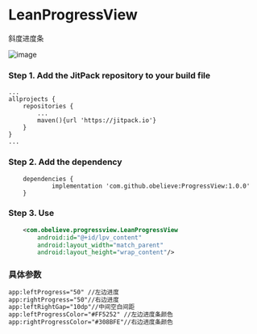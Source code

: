 # LeanProgressView 

斜度进度条

![image](https://github.com/obelieve/ProgressView/blob/master/screenshots/screenshot.png)


### Step 1. Add the JitPack repository to your build file
```
...
allprojects {
    repositories {
        ...
        maven(){url 'https://jitpack.io'}
    }
}
...
```
### Step 2. Add the dependency
```
	dependencies {
	        implementation 'com.github.obelieve:ProgressView:1.0.0'
	}
```

### Step 3. Use
```xml
    <com.obelieve.progressview.LeanProgressView
        android:id="@+id/lpv_content"
        android:layout_width="match_parent"
        android:layout_height="wrap_content"/>
```
### 具体参数
```xml
app:leftProgress="50" //左边进度
app:rightProgress="50"//右边进度
app:leftRightGap="10dp"//中间空白间距
app:leftProgressColor="#FF5252" //左边进度条颜色
app:rightProgressColor="#308BFE"//右边进度条颜色
```
